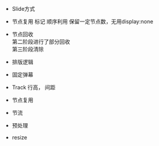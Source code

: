 * Slide方式
  

* 节点复用
  标记
  顺序利用
  保留一定节点数，无用display:none

* 节点回收  
  第二阶段进行了部分回收   
  第三阶段清除
  

* 排版逻辑

* 固定弹幕 


* Track 
  行高， 间距

* 节点复用

* 节流
  
* 预处理

* resize


